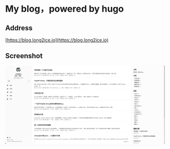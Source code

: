 # My blog，powered by hugo

## Address

[https://blog.long2ice.io](https://blog.long2ice.io)

## Screenshot

![blog](./static/blog.png)
